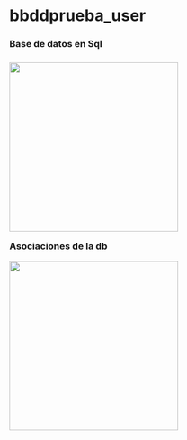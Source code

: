 # bbddprueba_user
<h3>Base de datos en Sql<h3>
<p>
<img src="https://user-images.githubusercontent.com/103292411/213839635-db49c4ba-734f-40b2-a63f-c83ab9c1196e.jpg" height="300">
<p>Asociaciones de la db</>
<p>
<img src="https://user-images.githubusercontent.com/103292411/213840034-dcdb1ad5-404c-4b34-bb5c-77d17c4d7fe3.jpg" height="300">
